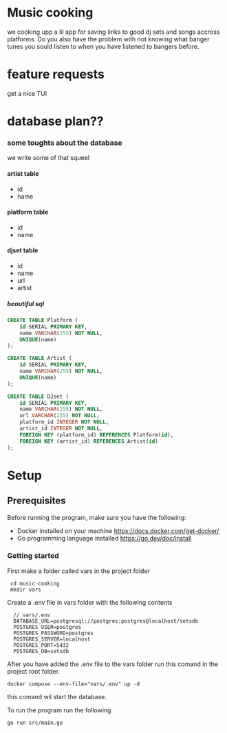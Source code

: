 # Music cooking 


we cooking upp a lil app for saving links to good dj sets and songs accross platforms.
Do you also have the problem with not knowing what banger tunes you sould listen to when you have listened to bangers before.


# feature requests
get a nice TUI




# database plan??

### some toughts about the database
 we write some of that squeel 

#### artist table
  - id 
  - name

#### platform table 
   - id
   - name


#### djset table
  - id 
  - name
  - url
  - artist

##### beautiful sql

```sql
CREATE TABLE Platform (
    id SERIAL PRIMARY KEY,
    name VARCHAR(255) NOT NULL,
    UNIQUE(name)
);

CREATE TABLE Artist (
    id SERIAL PRIMARY KEY,
    name VARCHAR(255) NOT NULL,
    UNIQUE(name)
);

CREATE TABLE DJset (
    id SERIAL PRIMARY KEY,
    name VARCHAR(255) NOT NULL,
    url VARCHAR(255) NOT NULL,
    platform_id INTEGER NOT NULL,
    artist_id INTEGER NOT NULL,
    FOREIGN KEY (platform_id) REFERENCES Platform(id),
    FOREIGN KEY (artist_id) REFERENCES Artist(id)
);
```


# Setup

## Prerequisites

Before running the program, make sure you have the following:

- Docker installed on your machine https://docs.docker.com/get-docker/
- Go programming language installed https://go.dev/doc/install



### Getting started

First make a folder called vars in the project folder
```shell
 cd music-cooking
 mkdir vars
```

Create a .env file in vars folder with the following contents

```
  // vars/.env
  DATABASE_URL=postgresql://postgres:postgres@localhost/setsdb
  POSTGRES_USER=postgres
  POSTGRES_PASSWORD=postgres
  POSTGRES_SERVER=localhost
  POSTGRES_PORT=5432
  POSTGRES_DB=setsdb
```
After you have added the .env file to the vars folder run this comand in the project root folder.

```shell
docker compose --env-file="vars/.env" up -d
```
this comand wil start the database.


To run the program run the following 
```shell
go run src/main.go
``` 




